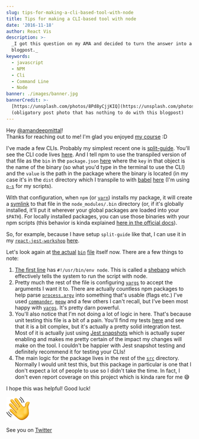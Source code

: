 ```yaml
---
slug: tips-for-making-a-cli-based-tool-with-node
title: Tips for making a CLI-based tool with node
date: '2016-11-18'
author: React Vis
description: >-
  _I got this question on my AMA and decided to turn the answer into a formal
  blogpost._
keywords:
  - javascript
  - NPM
  - Cli
  - Command Line
  - Node
banner: ./images/banner.jpg
bannerCredit: >-
  [https://unsplash.com/photos/8Pd8yCjjKIQ](https://unsplash.com/photos/8Pd8yCjjKIQ)
  (obligatory post photo that has nothing to do with this blogpost)
---
```


Hey [@amandeepmittal](https://github.com/amandeepmittal)!  
Thanks for reaching out to me! I'm glad you enjoyed
[my course](http://kcd.im/write-oss) :D

I've made a few CLIs. Probably my simplest recent one is
[split-guide](https://github.com/react-vis/split-guide). You'll see the CLI code
lives
[here](https://github.com/react-vis/split-guide/blob/fb4b2a2ebc1fb8c3c010c2af1318861b8bb1bb13/src/bin/index.js).
And I tell npm to use the transpiled version of that file as the `bin` in the
`package.json`
[here](https://github.com/react-vis/split-guide/blob/fb4b2a2ebc1fb8c3c010c2af1318861b8bb1bb13/package.json#L12-L14)
where the `key` in that object is the name of the binary (so what you'd type in
the terminal to use the CLI) and the `value` is the path in the package where
the binary is located (in my case it's in the `dist` directory which I transpile
to with [babel](http://babeljs.io)
[here](https://github.com/react-vis/split-guide/blob/fb4b2a2ebc1fb8c3c010c2af1318861b8bb1bb13/package-scripts.js#L13)
(I'm using [`p-s`](https://github.com/react-vis/p-s) for my scripts).

With that configuration, when `npm` (or [`yarn`](https://yarnpkg.com)) installs
my package, it will create a
[symlink](https://en.wikipedia.org/wiki/Symbolic_link) to that file in the
`node_modules/.bin` directory (or, if it's globally installed, it'll put it
wherever your global packages are loaded into your `$PATH`). For locally
installed packages, you can use those binaries with your npm scripts (this
behavior is kinda explained
[here in the official docs](https://docs.npmjs.com/misc/scripts#path)).

So, for example, because I have setup `split-guide` like that, I can use it in
my [`react-jest-workshop`](https://github.com/react-vis/react-jest-workshop)
[here](https://github.com/react-vis/react-jest-workshop/blob/c43eaa13eb0ca203d7ed2b771b85e61ca5e539b0/package.json#L12).

Let's look again at
[the actual](https://github.com/react-vis/split-guide/blob/master/src/bin/index.js)
[`bin`](https://github.com/react-vis/split-guide/blob/master/src/bin/index.js)
[file](https://github.com/react-vis/split-guide/blob/master/src/bin/index.js)
itself now. There are a few things to note:

1.  [The first line](https://github.com/react-vis/split-guide/blob/fb4b2a2ebc1fb8c3c010c2af1318861b8bb1bb13/src/bin/index.js#L1)
    has `#!/usr/bin/env node`. This is called a
    [shebang](https://en.wikipedia.org/wiki/Shebang_%28Unix%29) which
    effectively tells the system to run the script with node.
2.  Pretty much the rest of the file is configuring
    [`yargs`](https://www.npmjs.com/package/yargs) to accept the arguments I
    want it to. There are actually countless npm packages to help parse
    [`process.argv`](https://nodejs.org/docs/latest/api/process.html#process_process_argv)
    into something that's usable (flags etc.) I've used
    [`commander`](https://www.npmjs.com/package/commander),
    [`meow`](https://www.npmjs.com/package/meow) and a few others I can't
    recall, but I've been most happy with
    [`yargs`](https://www.npmjs.com/package/yargs). It's pretty darn powerful.
3.  You'll also notice that I'm not doing a lot of logic in here. That's because
    unit testing this file is a bit of a pain. You'll find my tests
    [here](https://github.com/react-vis/split-guide/blob/fb4b2a2ebc1fb8c3c010c2af1318861b8bb1bb13/src/bin/index.test.js)
    and see that it is a bit complex, but it's actually a pretty solid
    integration test. Most of it is actually just using
    [Jest snapshots](https://egghead.io/lessons/javascript-use-jest-s-snapshot-testing-feature?pl=testing-javascript-with-jest-a36c4074)
    which is actually super enabling and makes me pretty certain of the impact
    my changes will make on the tool. I couldn't be happier with Jest snapshot
    testing and definitely recommend it for testing your CLIs!
4.  The main logic for the package lives in the rest of the
    [`src`](https://github.com/react-vis/split-guide/tree/fb4b2a2ebc1fb8c3c010c2af1318861b8bb1bb13/src)
    directory. Normally I would unit test this, but this package in particular
    is one that I don't expect a lot of people to use so I didn't take the time.
    In fact, I don't even report coverage on this project which is kinda rare
    for me 😅

I hope this was helpful! Good luck!

![See you on Twitter!](./images/0.png)

See you on [Twitter](https://twitter.com/react-vis)
